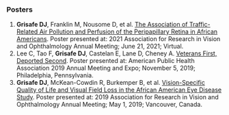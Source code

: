 ### Posters

1. **Grisafe DJ**, Franklin M, Nousome D, et al. [The Association of Traffic-Related Air Pollution and Perfusion of the Peripapillary Retina in African Americans](https://iovs.arvojournals.org/article.aspx?articleid=2773112). Poster presented at: 2021 Association for Research in Vision and Ophthalmology Annual Meeting; June 21, 2021; Virtual.
2. Lee C, Tao F, **Grisafe DJ**, Castelan E, Lane D, Cheney A. [Veterans First, Deported Second](https://apha.confex.com/apha/2019/meetingapp.cgi/Paper/429829). Poster presented at: American Public Health Association 2019 Annual Meeting and Expo; November 5, 2019; Philadelphia, Pennsylvania. 
3. **Grisafe DJ**, McKean-Cowdin R, Burkemper B, et al. [Vision-Specific Quality of Life and Visual Field Loss in the African American Eye Disease Study](https://iovs.arvojournals.org/article.aspx?articleid=2744029). Poster presented at: 2019 Association for Research in Vision and Ophthalmology Annual Meeting; May 1, 2019; Vancouver, Canada. 